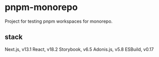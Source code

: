 # pnpm-monorepo
Project for testing pnpm workspaces for monorepo.

## stack
Next.js, v13.1
React, v18.2
Storybook, v6.5
Adonis.js, v5.8
ESBuild, v0.17
